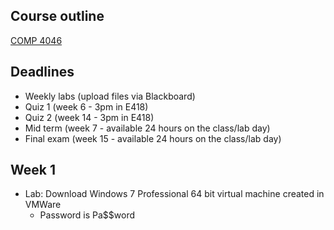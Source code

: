 ## Course outline
[COMP 4046](https://www.georgebrown.ca/CO/gbc/technology/school-of-computer-technology/courses/COMP/4046/COMP4046-T413.html)

## Deadlines
- Weekly labs (upload files via Blackboard)
- Quiz 1 (week 6 - 3pm in E418)
- Quiz 2 (week 14 - 3pm in E418)
- Mid term (week 7 - available 24 hours on the class/lab day)
- Final exam (week 15 - available 24 hours on the class/lab day)

## Week 1
- Lab: Download Windows 7 Professional 64 bit virtual machine created in VMWare  
  - Password is Pa$$word  
